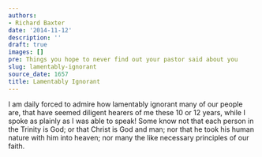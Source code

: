 ```yaml
---
authors:
- Richard Baxter
date: '2014-11-12'
description: ''
draft: true
images: []
pre: Things you hope to never find out your pastor said about you
slug: lamentably-ignorant
source_date: 1657
title: Lamentably Ignorant
---
```


I am daily forced to admire how lamentably ignorant many of our people are, that have seemed diligent hearers of me these 10 or 12 years, while I spoke as plainly as I was able to speak! Some know not that each person in the Trinity is God; or that Christ is God and man; nor that he took his human nature with him into heaven; nor many the like necessary principles of our faith.